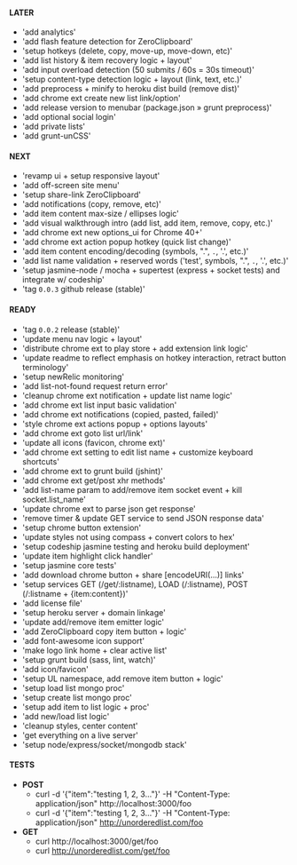 #### LATER
- 'add analytics'
- 'add flash feature detection for ZeroClipboard'
- 'setup hotkeys (delete, copy, move-up, move-down, etc)'
- 'add list history & item recovery logic + layout'
- 'add input overload detection (50 submits / 60s = 30s timeout)'
- 'setup content-type detection logic + layout (link, text, etc.)'
- 'add preprocess + minify to heroku dist build (remove dist)'
- 'add chrome ext create new list link/option'
- 'add release version to menubar (package.json » grunt preprocess)'
- 'add optional social login'
- 'add private lists'
- 'add grunt-unCSS'


#### NEXT
- 'revamp ui + setup responsive layout'
- 'add off-screen site menu'
- 'setup share-link ZeroClipboard'
- 'add notifications (copy, remove, etc)'
- 'add item content max-size / ellipses logic'
- 'add visual walkthrough intro (add list, add item, remove, copy, etc.)'
- 'add chrome ext new options_ui for Chrome 40+'
- 'add chrome ext action popup hotkey (quick list change)'
- 'add item content encoding/decoding (symbols, ".", `.`, '.', etc.)'
- 'add list name validation + reserved words ('test', symbols, ".", `.`, '.', etc.)'
- 'setup jasmine-node / mocha + supertest (express + socket tests) and integrate w/ codeship'
- 'tag `0.0.3` github release (stable)'


#### READY
- 'tag `0.0.2` release (stable)'
- 'update menu nav logic + layout'
- 'distribute chrome ext to play store + add extension link logic'
- 'update readme to reflect emphasis on hotkey interaction, retract button terminology'
- 'setup newRelic monitoring'
- 'add list-not-found request return error'
- 'cleanup chrome ext notification + update list name logic'
- 'add chrome ext list input basic validation'
- 'add chrome ext notifications (copied, pasted, failed)'
- 'style chrome ext actions popup + options layouts'
- 'add chrome ext goto list url/link'
- 'update all icons (favicon, chrome ext)'
- 'add chrome ext setting to edit list name + customize keyboard shortcuts'
- 'add chrome ext to grunt build (jshint)'
- 'add chrome ext get/post xhr methods'
- 'add list-name param to add/remove item socket event + kill socket.list_name'
- 'update chrome ext to parse json get response'
- 'remove timer & update GET service to send JSON response data'
- 'setup chrome button extension'
- 'update styles not using compass + convert colors to hex'
- 'setup codeship jasmine testing and heroku build deployment'
- 'update item highlight click handler'
- 'setup jasmine core tests'
- 'add download chrome button + share [encodeURI(...)] links'
- 'setup services GET (/get/:listname), LOAD (/:listname), POST (/:listname + {item:content})'
- 'add license file'
- 'setup heroku server + domain linkage'
- 'update add/remove item emitter logic'
- 'add ZeroClipboard copy item button + logic'
- 'add font-awesome icon support'
- 'make logo link home + clear active list'
- 'setup grunt build (sass, lint, watch)'
- 'add icon/favicon'
- 'setup UL namespace, add remove item button + logic'
- 'setup load list mongo proc'
- 'setup create list mongo proc'
- 'setup add item to list logic + proc'
- 'add new/load list logic'
- 'cleanup styles, center content'
- 'get everything on a live server'
- 'setup node/express/socket/mongodb stack'


#### TESTS
- **POST**
  - curl -d '{"item":"testing 1, 2, 3..."}' -H "Content-Type: application/json" http://localhost:3000/foo
  - curl -d '{"item":"testing 1, 2, 3..."}' -H "Content-Type: application/json" http://unorderedlist.com/foo
- **GET**
  - curl http://localhost:3000/get/foo
  - curl http://unorderedlist.com/get/foo
